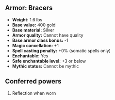 ## Armor: Bracers
- **Weight:** 1.6 lbs
- **Base value:** 400 gold
- **Base material:** Silver
- **Armor quality:** Cannot have quality
- **Base armor class bonus:** -1
- **Magic cancellation:** +1
- **Spell casting penalty:** +0% (somatic spells only)
- **Enchantable:** Yes
- **Safe enchantable level:** +3 or below
- **Mythic status:** Cannot be mythic
## Conferred powers
1. Reflection when worn
